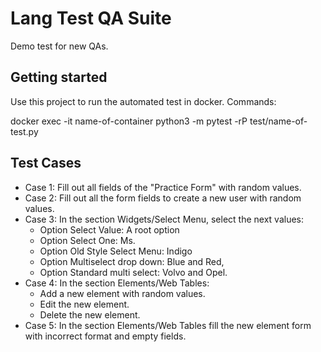 # Lang Test QA Suite
Demo test for new QAs.


## Getting started

Use this project to run the automated test in docker.
Commands:

docker exec -it name-of-container python3 -m pytest -rP test/name-of-test.py

## Test Cases

- Case 1: Fill out all fields of the "Practice Form" with random values.  
- Case 2: Fill out all the form fields to create a new user with random values.  
- Case 3: In the section Widgets/Select Menu, select the next values:
    - Option Select Value: A root option
    - Option Select One:  Ms.
    - Option Old Style Select Menu: Indigo
    - Option Multiselect drop down: Blue and Red, 
    - Option Standard multi select: Volvo and Opel.
- Case 4: In the section Elements/Web Tables:
    - Add a new element with random values.
    - Edit the new element.
    - Delete the new element.
- Case 5: In the section Elements/Web Tables fill the new element form with incorrect format and empty fields.


